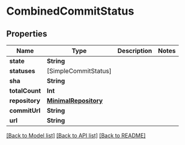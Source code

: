 # CombinedCommitStatus

## Properties
Name | Type | Description | Notes
------------ | ------------- | ------------- | -------------
**state** | **String** |  | 
**statuses** | [SimpleCommitStatus] |  | 
**sha** | **String** |  | 
**totalCount** | **Int** |  | 
**repository** | [**MinimalRepository**](MinimalRepository.md) |  | 
**commitUrl** | **String** |  | 
**url** | **String** |  | 

[[Back to Model list]](../README.md#documentation-for-models) [[Back to API list]](../README.md#documentation-for-api-endpoints) [[Back to README]](../README.md)



